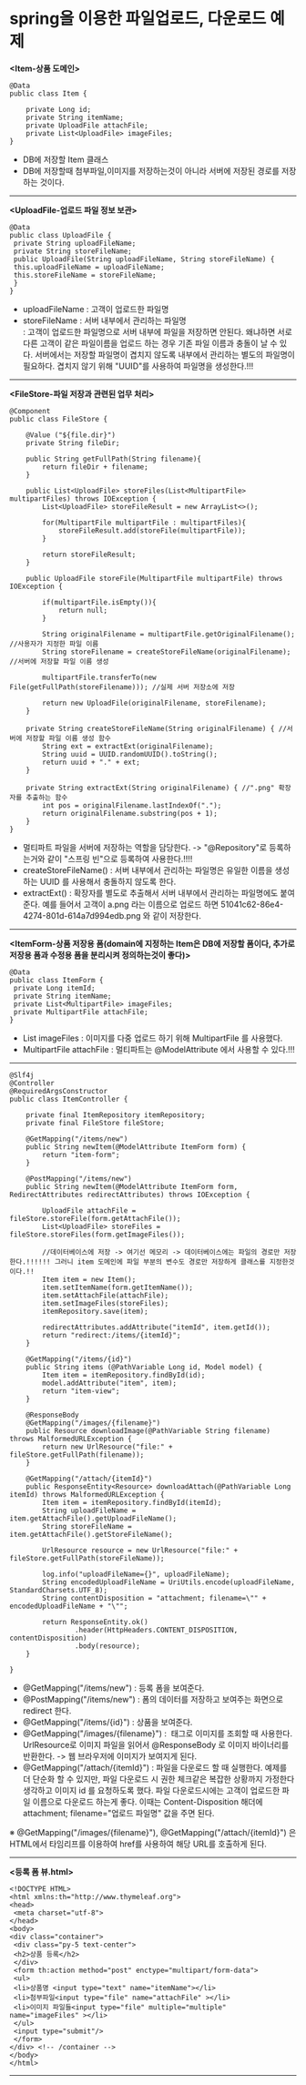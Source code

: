 __spring을 이용한 파일업로드, 다운로드 예제__
=========================================

__<Item-상품 도메인>__
```
@Data
public class Item {

    private Long id;
    private String itemName;
    private UploadFile attachFile;
    private List<UploadFile> imageFiles;
}
```
- DB에 저장할 Item 클래스 
- DB에 저장할때 첨부파일,이미지를 저장하는것이 아니라 서버에 저장된 경로를 저장하는 것이다.
-------------------------

__<UploadFile-업로드 파일 정보 보관>__
```
@Data
public class UploadFile {
 private String uploadFileName;
 private String storeFileName;
 public UploadFile(String uploadFileName, String storeFileName) {
 this.uploadFileName = uploadFileName;
 this.storeFileName = storeFileName;
 }
}
```
- uploadFileName : 고객이 업로드한 파일명
- storeFileName : 서버 내부에서 관리하는 파일명      
: 고객이 업로드한 파일명으로 서버 내부에 파일을 저장하면 안된다. 왜냐하면 서로 다른 고객이 같은 파일이름을 업로드 하는 경우 기존 파일 이름과 충돌이 날 수 있다. 서버에서는 저장할 파일명이 겹치지 않도록 내부에서 관리하는 별도의 파일명이 필요하다. 겹치지 않기 위해 "UUID"를 사용하여 파일명을 생성한다.!!!
------------------------------------

__<FileStore-파일 저장과 관련된 업무 처리>__
```
@Component
public class FileStore {

    @Value ("${file.dir}")
    private String fileDir;

    public String getFullPath(String filename){
        return fileDir + filename;
    }

    public List<UploadFile> storeFiles(List<MultipartFile> multipartFiles) throws IOException {
        List<UploadFile> storeFileResult = new ArrayList<>();

        for(MultipartFile multipartFile : multipartFiles){
            storeFileResult.add(storeFile(multipartFile));
        }

        return storeFileResult;
    }

    public UploadFile storeFile(MultipartFile multipartFile) throws IOException {

        if(multipartFile.isEmpty()){
            return null;
        }

        String originalFilename = multipartFile.getOriginalFilename(); //사용자가 지정한 파일 이름
        String storeFilename = createStoreFileName(originalFilename); //서버에 저장할 파일 이름 생성

        multipartFile.transferTo(new File(getFullPath(storeFilename))); //실제 서버 저장소에 저장

        return new UploadFile(originalFilename, storeFilename);
    }

    private String createStoreFileName(String originalFilename) { //서버에 저장할 파일 이름 생성 함수
        String ext = extractExt(originalFilename);
        String uuid = UUID.randomUUID().toString();
        return uuid + "." + ext;
    }

    private String extractExt(String originalFilename) { //".png" 확장자를 추출하는 함수
        int pos = originalFilename.lastIndexOf(".");
        return originalFilename.substring(pos + 1);
    }
}
```
- 멀티파트 파일을 서버에 저장하는 역할을 담당한다. -> "@Repository"로 등록하는거와 같이 "스프링 빈"으로 등록하여 사용한다.!!!!    
- createStoreFileName() : 서버 내부에서 관리하는 파일명은 유일한 이름을 생성하는 UUID 를 사용해서 충돌하지 않도록 한다.
- extractExt() : 확장자를 별도로 추출해서 서버 내부에서 관리하는 파일명에도 붙여준다. 예를 들어서 고객이 a.png 라는 이름으로 업로드 하면 51041c62-86e4-4274-801d-614a7d994edb.png 와 같이 저장한다.
---------------------------------------------------

__<ItemForm-상품 저장용 폼(domain에 지정하는 Item은 DB에 저장할 폼이다, 추가로 저장용 폼과 수정용 폼을 분리시켜 정의하는것이 좋다)>__
```
@Data
public class ItemForm {
 private Long itemId;
 private String itemName;
 private List<MultipartFile> imageFiles;
 private MultipartFile attachFile;
}
```
- List<MultipartFile> imageFiles : 이미지를 다중 업로드 하기 위해 MultipartFile 를 사용했다.
- MultipartFile attachFile : 멀티파트는 @ModelAttribute 에서 사용할 수 있다.!!!
-----------------------------------------------------
    
__<ItemController>__
```
@Slf4j
@Controller
@RequiredArgsConstructor
public class ItemController {

    private final ItemRepository itemRepository;
    private final FileStore fileStore;

    @GetMapping("/items/new")
    public String newItem(@ModelAttribute ItemForm form) {
        return "item-form";
    }

    @PostMapping("/items/new")
    public String newItem(@ModelAttribute ItemForm form, RedirectAttributes redirectAttributes) throws IOException {

        UploadFile attachFile = fileStore.storeFile(form.getAttachFile());
        List<UploadFile> storeFiles = fileStore.storeFiles(form.getImageFiles());

        //데이터베이스에 저장 -> 여기선 메모리 -> 데이터베이스에는 파일의 경로만 저장한다.!!!!!! 그러니 item 도메인에 파일 부분의 변수도 경로만 저장하게 클래스를 지정한것이다.!!
        Item item = new Item();
        item.setItemName(form.getItemName());
        item.setAttachFile(attachFile);
        item.setImageFiles(storeFiles);
        itemRepository.save(item);

        redirectAttributes.addAttribute("itemId", item.getId());
        return "redirect:/items/{itemId}";
    }

    @GetMapping("/items/{id}")
    public String items (@PathVariable Long id, Model model) {
        Item item = itemRepository.findById(id);
        model.addAttribute("item", item);
        return "item-view";
    }

    @ResponseBody
    @GetMapping("/images/{filename}")
    public Resource downloadImage(@PathVariable String filename) throws MalformedURLException {
        return new UrlResource("file:" + fileStore.getFullPath(filename));
    }

    @GetMapping("/attach/{itemId}")
    public ResponseEntity<Resource> downloadAttach(@PathVariable Long itemId) throws MalformedURLException {
        Item item = itemRepository.findById(itemId);
        String uploadFileName = item.getAttachFile().getUploadFileName();
        String storeFileName = item.getAttachFile().getStoreFileName();

        UrlResource resource = new UrlResource("file:" + fileStore.getFullPath(storeFileName));

        log.info("uploadFileName={}", uploadFileName);
        String encodedUploadFileName = UriUtils.encode(uploadFileName, StandardCharsets.UTF_8);
        String contentDisposition = "attachment; filename=\"" + encodedUploadFileName + "\"";

        return ResponseEntity.ok()
                .header(HttpHeaders.CONTENT_DISPOSITION, contentDisposition)
                .body(resource);
    }

}
```
- @GetMapping("/items/new") : 등록 폼을 보여준다.
- @PostMapping("/items/new") : 폼의 데이터를 저장하고 보여주는 화면으로 redirect 한다.
- @GetMapping("/items/{id}") : 상품을 보여준다.
- @GetMapping("/images/{filename}") : <img> 태그로 이미지를 조회할 때 사용한다. UrlResource로 이미지 파일을 읽어서 @ResponseBody 로 이미지 바이너리를 반환한다. -> 웹 브라우저에 이미지가 보여지게 된다.
- @GetMapping("/attach/{itemId}") : 파일을 다운로드 할 때 실행한다. 예제를 더 단순화 할 수 있지만, 파일 다운로드 시 권한 체크같은 복잡한 상황까지 가정한다 생각하고 이미지 id 를 요청하도록 했다. 파일 다운로드시에는 고객이 업로드한 파일 이름으로 다운로드 하는게 좋다. 이때는 Content-Disposition 해더에 attachment; filename="업로드 파일명" 값을 주면 된다.         

※ @GetMapping("/images/{filename}"), @GetMapping("/attach/{itemId}") 은 HTML에서 타임리프를 이용하여 href를 사용하여 해당 URL를 호출하게 된다.
    
--------------------------------------------------------
    
__<등록 폼 뷰.html>__
```
<!DOCTYPE HTML>
<html xmlns:th="http://www.thymeleaf.org">
<head>
 <meta charset="utf-8">
</head>
<body>
<div class="container">
 <div class="py-5 text-center">
 <h2>상품 등록</h2>
 </div>
 <form th:action method="post" enctype="multipart/form-data">
 <ul>
 <li>상품명 <input type="text" name="itemName"></li>
 <li>첨부파일<input type="file" name="attachFile" ></li>
 <li>이미지 파일들<input type="file" multiple="multiple"
name="imageFiles" ></li>
 </ul>
 <input type="submit"/>
 </form>
</div> <!-- /container -->
</body>
</html>
```

----------------------------------
    

    
    
    
    

